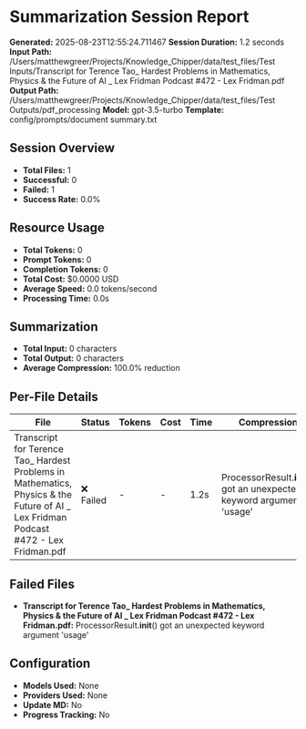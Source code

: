 # Summarization Session Report

**Generated:** 2025-08-23T12:55:24.711467
**Session Duration:** 1.2 seconds
**Input Path:** /Users/matthewgreer/Projects/Knowledge_Chipper/data/test_files/Test Inputs/Transcript for Terence Tao_ Hardest Problems in Mathematics, Physics & the Future of AI _ Lex Fridman Podcast #472 - Lex Fridman.pdf
**Output Path:** /Users/matthewgreer/Projects/Knowledge_Chipper/data/test_files/Test Outputs/pdf_processing
**Model:** gpt-3.5-turbo
**Template:** config/prompts/document summary.txt

## Session Overview

- **Total Files:** 1
- **Successful:** 0
- **Failed:** 1
- **Success Rate:** 0.0%

## Resource Usage

- **Total Tokens:** 0
- **Prompt Tokens:** 0
- **Completion Tokens:** 0
- **Total Cost:** $0.0000 USD
- **Average Speed:** 0.0 tokens/second
- **Processing Time:** 0.0s

## Summarization

- **Total Input:** 0 characters
- **Total Output:** 0 characters
- **Average Compression:** 100.0% reduction

## Per-File Details

| File | Status | Tokens | Cost | Time | Compression |
|------|--------|--------|------|------|-------------|
| Transcript for Terence Tao_ Hardest Problems in Mathematics, Physics & the Future of AI _ Lex Fridman Podcast #472 - Lex Fridman.pdf | ❌ Failed | - | - | 1.2s | ProcessorResult.__init__() got an unexpected keyword argument 'usage' |

## Failed Files

- **Transcript for Terence Tao_ Hardest Problems in Mathematics, Physics & the Future of AI _ Lex Fridman Podcast #472 - Lex Fridman.pdf:** ProcessorResult.__init__() got an unexpected keyword argument 'usage'

## Configuration

- **Models Used:** None
- **Providers Used:** None
- **Update MD:** No
- **Progress Tracking:** No
